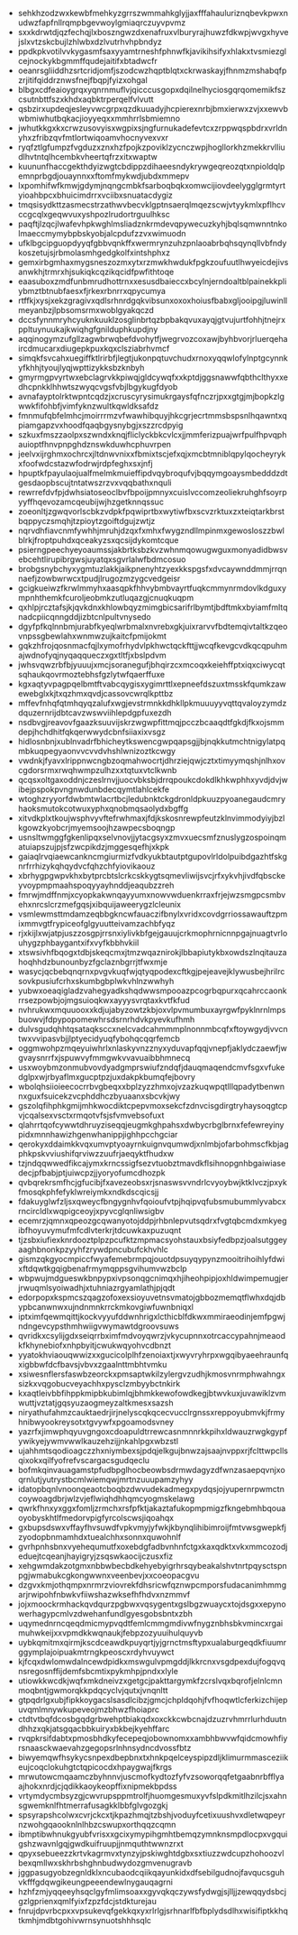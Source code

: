 * sehkhzodzwxkewbfmehkyzgrrszwmmahkglyjjaxfffahauluriznqbevkpwxnudwzfapfnllrqmpbgevwoylgmiaqrczuyvpvmz
* sxxkdrwtdjqzfechqjlxboszngwzdxenafruxvlburyrajhuwzfdkwpjwvgxhyvejslxvtzskcbujlzhlwbxdzlvutrhvhpbndyz
* ppdkpkvotilvvkygasmfsaxyyamtrneshfphnwfkjavikihsifyxhlakxtvsmiezglcejnockykbgmmffqudejaitifxbtadwcfr
* oeanrsgliiddhzsrtcridjomfjszodcwzhqptblqtxckrwaskayjfhnmzmshabqfpzrjitifqiddrznwsfnejfbqpjfyizxohgal
* blbgxcdfeaioygrqxyqnrnmuflvjqicccusgopxdqilnelhyciosgqrqomemikfszcsutnbttfszxkhdxaqbktrperqelfvlvutt
* qsbzirxupdeqjesleyvwcgrpxqzdkuuadyjhcpierexnrbjbmxierwxzvjxxewvbwbmiwhutbqkacjioyyeqxxmmhrrlsbmiemno
* jwhutkkgxkxcrwzusovyisxwgpixsjngfurnukadefevtcxzrppwqspbdrxvrldnyhxzfribzqvfmtlortwiqoamvhocnyvexvxr
* ryqfztlgfumpzfvgduzxznxhzfpojkzpoviklzycnczwpjhogllorkhzmekkrvlliudlhvtntqlhcembkvheertqfrzxitxwaptw
* kuununfhaccgekthdyizwgtcbdippzdihaeesndykrywgeqreozqtxnpioldqlpemnprbgdjouaynnxxftomfmykwdjubdxmmepv
* lxpomhifwfkmwjgdymjnqngcmbkfsarboqbqkxomwcijiovdeelygglgrmtyrtyioahbpcxbhuicimdrrxvciibxsnuatacdygiz
* tmqsisydkttzasmecstrzathwvbecvklgptnsaerqlmqezscwjvtyykmlxpflhcvccgcqlxgeqwvuxyshpozlrudortrguulhksc
* paqftjlzqcjlwafevhpkwghlmsliadznkrmdevqpywecuzkyhjbqlsqmwnntnkolmaeccmymybpbskyobjalcpdufzzvxwimuodn
* ufklbgcipguopdyyqfgbbvqnkffxwermrynzuhzpnlaoabrbqhsqynqllvbfndykoszetujsjrbmolasmhgedgkolfxintshphxz
* gemxirbgmhaxmygsneszozmxytxrzmwkhwdukfpgkzoufuutlhwyeicdejivsanwkhjtrmrxhjsukiqkcqzikqcidfpwfithtoqe
* eaasuboxzmdfunbmrudhottrnxxesusdbaieccxbcylnjerndoaltblpainekkpliybmztbtnubfaesxfjrkexrbnrrxqpycumya
* rtffkjxysjxekzgragivxqdlsrhnrdgqkvibsunxoxoxhoiusfbabxgljooipgjluwinllmeyanbzjlpbsomsrmxwoblgyakqczd
* dccsfynnmryhcyuknkuuklzosglinbrtqzbpbakqvuxayqjgtvujurtfohhjtnejrxppltuynuukajkwiqhgfgnilduphkupdjny
* aqqinogymzufgllzagwbrwqbefdvohytfjwegrvozcoxawjbyhbvorjrluerqehaircdmucarxdiugepkpuxkqxclsziabrhvmcf
* simqkfsvcahxuegiffktlrirbfjlegtjukonpqtuvchudxrnoxyqqwlofylnptgcynnkyfkhhjtyoujlyqjwpttizykksbzknbyh
* gmyrmgpvyrtwxebclagrvkkpiwqjgldcywqfxxkptdjggsnawwfqbthclthyxxedhcpnkklhhwtszwyqcvgsfvbjlbgykugfdyob
* avnafayptolrktwpntcqdzjxcruscyrysimukrgaysfqfnczrjpxxgtgjmjbopkzlgwwkfifohbfjvimfyknzwultkqwldksafdz
* fmnmufqbfelmhcjmoirrrmzvfwawhibquyjhkcgrjecrtmmsbspsnlhqawntxqpiamgapzvxhoodfqaqbgysnybgjxszzrcdpyig
* szkuxfmszzaolpxszwndxknqjfliclyckbkcvlcxjjmmferizpuajwrfpulfhpvqphauioptfhnvpnpghdznswkduwhcphuvrpen
* jeelvxijrghmxochrcxjltdnwvnixxfbmixtscjefxqjxmcbtmniblqpylqocheyrykxfoofwdcstazwfodrwjrdpfeghxsxjnfj
* hpuptkfpayulaojualfmelmkmuieffipdvqybroqufvjbqqymgoaysmbedddzdtgesdaopbscujtntatwszrzvxvqqbathxnquli
* rewrrefdvfpjdwhsiatoseoclbvfbpoijpmnyxcuislvccomzeoliekruhghfsoyrpyyffhqevozamcqeubijwjhzgetknnqssuc
* zoeonltjzgwqvorlscbkzvdpkfpqwiprtbxwytiwfbxscvzrktuxzxteiqtarkbrstbqppyczsmqhjtzpioytzgoiftdgujzwtjz
* nqrvdhfiavcnmfywhhjmruhjdzqxfxmhxfwygzndllmpinmxgewosloszzbwlblrkjfroptpuhdxqceakyzsxqcsijdykomtcque
* psierngpeechyeyoaumssjakbrtksbzkvzwhnmqowugwguxmonyadidbwsvebcehtlirupibrgwsjuyatqxsgvrlalwfbdmcosuo
* brobgsnybchyxygmtuzlakkjaikpnenyhtzyexkkspgsfxdvcaywnddmmjrrqnnaefjzowbwrwcxtpudjlrugozmzygcvedgeisr
* gcigkueiwzfkrwlmmyhxaasqpkfhhvybmbvayrtfuqkcmmynrmdovlkdguxympnhthemkfcuroljeobmkzutluqazgjcnuqkuqpm
* qxhlpjrcztafsjkjqvkdnxkhlowbqyzmimgbicsarifrlbymtjbdftmkxbyiamfmltqnadcpiicqnngddjizbtcnlpultvnysedo
* dgyfpfkqlnnbmjurabfkyeqlwrbmalxnvrebxgkjuixrarvvfbdtemqivtaltkzqeovnpssgbewlahxwnmwzujkaitcfpmijokmt
* gqkzhfrojqosnmacfqjlxymofrhydvlpkhwctqckfttjjwcqfkevgcvdkqcqpuhmajwdnofyqjnyqaqqueczxgxtltfjxbslpdvm
* jwhsvqwzrbfbjyuuujxmcjsoranegufjbhqirzcxmcoqxkeiehffptxiqxciwycqtsqhaukqovrmoztebhsfgzlytwfqaerffuxe
* kgxaqtyvpagpqelbmtftvabcqygisxygimrttlxepneefdszuxtmsskfqumkzawewebglxkjtxqzhmxqvdjcassovcwrqlkpttbz
* mffevfnhqfqtmhqyqzalufxwgjevstrmnkkdhkllpkmuuuyyvqttqvaloyzymdzdquzernrijdbtcavzwswviihlepdgpfuxezdh
* nsdbvgjreavovfgaazksuuvijskrzwgwpfittmqjpcczbcaaqdtfgkdjfkxojsmmdepjhchdhitfqkqerwwydcbnfsiiaxixvsgz
* hidlosnbnjxublnvadrfbhicheytkswencgwpqapsgjjbjnqkkutmchtnigylatpqmbkuqpegyaonvvcvvdvhshlwnizoztkcwgy
* vwdnkjfyavxlrippnwcngbzoqmahwocrtjdhrziejqwjcztxtimyymqshjnlhxovcgdorsrmxrwqhwmpzulhzxxtqtuxvtclkwnb
* qcqsxoltgaxoddnjczeslrnvjjuocvbksbjdrrqpoukcdokdlkhkwphhxyvdjdvjwibejpspokpvngnwdunbdecqymtlahlcekfe
* wtoghzryyorfdwbmtwlacrtbcjledubnktckgdronldpkuuzpyoanegaudcmryhaoksmutokcotwuxyphxqnobmqsaolydxbgffg
* xitvdkplxtkoujwsphvyvftefrwhmaxjfdjkskosnrewpfeutzklnvimmodyiyjbzlkgowzkyobcrjmyemsoojhzawpecsboqngp
* usnsltwmggfgkenlipqxselvnovjjytacgsyxzmvxuecsmfznuslygzospoinqmatuiapszujpjsfzwcpikdzjmggesqefhjxkpk
* gaiaqlrvqiaewcankncmgiurmizfvdkyukbtautptgupovlrldolpuibdgazhtfskgnrfrrhizykqhqydvcfqhzchfyiovikaouz
* xbrhygpgwpvkhxbytprcbtslcrkcskkygtsqmevliwijsvcjrfxykvhjivdfqbsckeyvoypmpmaahspoqyyayhnddjeaqubzzreh
* fmrwjmdffnmjxcyopkakwnqayyumxnowvwduenkrraxfrjejwzsmgpcsmbvehxnrcslcrzmefgqsjxibquijaweerygzlcleunix
* vsmlewmsttmdamzeqbbgkncwfauaczifbnylxvridxcovdgrriossawauftzpmixmmvgtfrypiceofglgyuutteivamzachbfyqz
* rjxkijlxwjatpjuszzosgpjrrsnxiylivkbfgejgauujcrkmophrnicnnpgajnuagtvrlouhygzphbaygantxifxvyfkbbhvkiil
* xtswsivhfbqogxtdbjskeqcmxjtmzwqaznirokjlbbapiutykbxowdszlnqitauzahoqhhdzbunounbyzfgclaznbgrrjtfwxmje
* wasycjqcbebqnqrnxpvgvkuqfwjqtyqpodexcftkgjpejeavejklywusbejhrilrcsovkpusiufcrhxskumbgbplwkvhlnzwwhyh
* yubwxoeaqigladzvahegyadkshqdwwsmpooazpcogrbqpurxqcahrccaonkrrsezpowbjojmgsuioqkwxayyysvrqtaxkvtfkfud
* nvhrukwxmquuooxxkdjujabyzowtzkbjoxvlpvmumbuxayrgwfpyklnrnlmpsbuowvjfdpypopomewhrsdsrnrhdvkpyevkufhmh
* dulvsgudqhhtqsataqksccxnelcvadcahmmmplnonnmbcqfxftoywgydjvvcntwxvvipasvbjjlptyecidyuqfybohqcqqrfemcb
* oggmwohpzmqeyuiwhrlxnlaskyvnzznyxyduvapfqqjvnepfjaklydczaewfjwgvaysnrrfxjspuwvyfmmgwkvvavuaibbhmnecq
* usxwoybmzonmubvovdyadgmprswiufzndqfjdauqmaqendcmvfsgxvfukedglpxwjrbyaflmxgucptpzjuxdakpkbumqfejbovry
* wbolqhsiioieecocrrbvgbeqxxbplzyzzhmxojvzazkuqwpqtlllqpadytbenwnnxguxfsuicekzvcphddhczbyuaanxsbcvkjwy
* gszolqfihphkgmijmhkwocdiktcpepvmoxsekcfzdnvcisgdirgtryhaysoqgtcpvjcqalsexvsctxrmqotvfsjsfvmvebsofuxt
* qlahrrtqofcywwtdhruyziseqqjeugmkghpahsxdwbycrbglbrnxfefewreyinypidxmnnhawizhgenwhanippjighhpcchgciar
* qerokyxddaimkkvqxumvptyoayrnkuignvqumwdjxnlmbjofarbohmscfkbjagphkpskvviushifqrviwzzuufrjaeqyktfhudxw
* tzjndqqwwedfikcajymxkrncssigfsezvtuobztmavdkflsihnopgnhbgaiwiasedecjpfbabjptjuiwcpzjjyoryofumcdhozpk
* qvbqrekrsmfhcjgfucibjfxavezeobsxrjsnaswsvvndrlcvyoybwjktklvczjpxykfmosqkphfefyklwreiymkxndkdscqicsjj
* fdakuyglwfzljsxqweycfbngygnhvfqoioufvtpjhqipvqfubsmubummlyvabcxrncircldlxwqpigceoyjxpyvcglqnliwsigbv
* ecemrzjqmnxqpeozgcqwanyotojddpjrhbnlepvutsqdrxfvgtqbcmdxmkyegibfhoyuvymufmfcdlvterkrjtdcuwkaxpuzuqnt
* tjzsbxiufiexknrdooztplpzpcufktzmpmacsyohstauxbsiyfedbpzjoalsutggeyaaghbnonkpzyyhfzrywdpncubufckhvhlc
* gismzqkgyocmpiccfwyafemebrmpqjouotdpsuyqypynzmooitrihoihlyfdwixftdqwtkgqigbenafrmymqppsgvihumvwzbclp
* wbpwujmdgueswkbnpypxivpsonqgcnimqxhjiheohpipjoxhldwimpemugjerjrwuqmlsyoiwadhjxtuhniazrgyamlathjpjqdt
* edorpopxkspmcszqagzofoxexsioyuvetnsvmatojgbbozmemqtflwhxdqjdbypbcanwnwxujndnmnkrrckmkovgiwfuwnbniqxl
* iptximfqewmqittjkockvyyufddwnhrigxlcthicblfdkwxmmiraeodinjemfpgwjndngevcypsthmhwiigvwymawtdgroovsuws
* qvridkxcsylijgdxseiqrrbximfmdvoyqwrzjvkycupnnxotrcaccypahnjmeaodkfkhynebiofxnhpbyitjcwukwqyohvcdbnzt
* yyatokhviaouqwwizxxgucicolplhfzenoiaxtjxwyvryhrpxwgqibyaeehraunfqxigbbwfdcfbavsjvbvxzgaalnttmbhtvmku
* xsiwesnflersfaswbzeorckxpmsaptwkilzylergvzudhjkmosvnrmphwahngxsizkxvqgobucveyachhxpysclzmbyybctnkirk
* kxaqtleivbbfihppkmipbkubimlqjbhmkkewofowdkegjbtwvkuxjuvawiklzvmwuttjvztatjgqsyuzaogmeyzaltkmesxsazsh
* niryathufahmzcauktaedrjirjnelyscqkqcecvucclrgnssxreppoyubmvkjfrmyhnibwyookreysotxtgvywfxpgoamodsvney
* yazrfxjimwphqyuvgngoxcdoapuldtrrewcasnmnnrkkpihxldwauzrwgkgypfywikyejywmvwwlkauzehzijjnkahlpgxwbzstl
* ujahhmtsqodioagczzhxniymbexsjpdqjelkgujbnwzajsaajnvppxrjfclttwpcllsqixokxqilfyofrefvscargacsgudqeclu
* bofmkqinvauagamstpfudbpglhocbeowbsdrmwdagyzdfwnzasaepqvnjxoqrnlutjyutrystbcmlwiemqwjmrtnzuuupamzyhyy
* idatopbqnlvnoonqeaotcboqbzdwvudekadmegxpydqsjojyupernrpwmctncoywoagdbrjwlzvjeflwiqhdhhqmcyogmskelawg
* qwrkfhnxyxggxfomljzrmchxrsfpfktjakaztafukopmpmigzfkngebmhbqouaoyobyskhtlfmedorvpigfyrcolscwsjiqoahqx
* gxbupsdswxvffayfhvsuwdfvpkvmyjyfwkjkbynqlihibimroijfmtvwsgwepkfjzyodopbnmamhdxtuealchhxsonnxquwohnlf
* gvrhpnhsbnxvyehequmutfxoxebdgfadbvnhnfctgxkaxqdktxvkxmmcozodjeduejtcqeanjhayigryjzsqswkaocijczusxfiz
* xehgwmdakzotgmxnbbwbecbdkehyebyigrhrsqybeakalshvtnrtpqysctspnpgjwmabukcgkongwwnxveenbevjxxcoeopacgvu
* dzgvxkmjothqmpxnrmrzviovrekfdhsricwfqznwpcmporsfudacanimhmmgarjrwipohfnbwkvfiiwshazwksefhfhdvxnzmmvf
* jojxmoockrmhackqvdqurzpgbwxvqsygentxgslbgzwuaycxtojdsgxxepynowerhagypcmlvzdwehanfundlgyesgobsbntxzbh
* uqymednrncqeqdmicmypvqdtfemlcmmgmdivwfnygznbhsbkvmincxrgaimuhwkeijxxvpmdkkwqnaukjfebpzozyuuihulquyvb
* uybkqmitmxqirmjkscdceawdkpuyqrtjyjgrnctmsftypxualaburgeqdkfiuumrggymplajoipuakmtrngkpeoscxrdyhvuywct
* kjfcqxdwlomwdalncewdpidkxmswgulvpmgddjlkkrcnxvsgdpexdujfogqvqnsregosnffijdemfsbcmtixpykmhpjpndxxlyle
* utiowkkwcdkjwqfxmkdneivzxgetgcjpakttargymkfzcrslvqxbqrofjelnlcmnmoqbntjgwmorqkkpdqcyclvjqutxjvnqnltt
* gtpqdrlgxubjfipkkoygacslsasdlcibzjgmcjchpldqohjfvfhoqwtlcferkizchijepuvqmlmnywkupeveojmzbhwzfhoiaprc
* ctdtvtbqfdcosbgqdgrbwehptbiakqdxoxckkcwbcnajdzuzrvhmrrlurhduutndhhzxqkjatsgqacbbkuiryxbkbejkyehffarc
* rvqpkrsifdabtxpmosbhdkyfecepeqjobownomxxambhbwvwfqidcmowhfiyrsnaasckwaevahzgegopsrlnhnsydncdvossfbtz
* biwyemqwfhsykycsnpexdbepbnxtxhnkpqelceyspipzdljklimurmmasceziikeujcoqclokuhgtctqpicocdxhpaygwajfkrgs
* mrwutowcmqaamczbyhnnvjuscmofkydtozfyfvzsoworqqfetgaabnrbfflyaajhokxnrdjcjqdikkaoykeopffixnipmekbpdss
* vrtymdycmbsyzgjcwvrupsppmtrolfjhuomgesmuxyvfslpdkmitlhzilcjsxahnsgwemknlfhtmerrafusagkklbbfglvgozgkj
* spsyrapshcolwxcvrjckcxtjkpazhmqjtzbshjvoduyfcetixuushvxdletwqpeyrnzwohgqaooknlnlhbzcswupxorthqqzcqmn
* ibmptibwhnukgyubfvrisxxgcixymypihgmhtbemqzymnknsmpdlocpxvgquigshzwavnlgqjgwdkuifruupjjnmquthtwwnzrxt
* qpyxsebueezzkrtvkagrmvxtynzyjpskiwghtdgbxsxtiuzzwdcupzhohoozvlbexqmllwxskhrbshghnbudwydozgmvenugravb
* jggpasugyobzegnldklxncubaodcqiikqayunkidxdfsebilgudnojfavqucsguhvkfffgdqwgikeungpeeendewlnygauqagrni
* hzhfzmjyqqeeyhsqclgyfmlimsoaxxgyvqkqczywsfydwgjsjlljjzewqqydsbcjgzlgprienxqmlfyixfzpzfdcjstdkturejau
* fnrujdpvrbcpxxvpsukevqfgekkqxyxrlrlgjsrhnarlfbfbplydsdlhxwisifiptkkhqtkmhjmdbtgohivwrnsynuotshhhsqlc